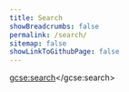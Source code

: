 ```yaml
---
title: Search
showBreadcrumbs: false
permalink: /search/
sitemap: false
showLinkToGithubPage: false
---
```


<script>
  (function() {
    var cx = '012207443753150490891:8ae28vehfbi';
    var gcse = document.createElement('script');
    gcse.type = 'text/javascript';
    gcse.async = true;
    gcse.src = (document.location.protocol == 'https:' ? 'https:' : 'http:') +
        '//cse.google.com/cse.js?cx=' + cx;
    var s = document.getElementsByTagName('script')[0];
    s.parentNode.insertBefore(gcse, s);
  })();
</script>
<gcse:search></gcse:search>

<style type="text/css">

table table {
    background: transparent;
}

table>thead>tr>th, table>thead>tr>td, table>tbody>tr>th, table>tbody>tr>td, table>tfoot>tr>th, table>tfoot>tr>td {
  padding: 0;
  border: none;
}

.gsc-control-cse, .gsc-control-cse .gsc-table-result {
  font-family: "Lato",Helvetica,Arial,sans-serif;
  font-size: 16px;
}

.gsc-result .gs-title {
  height: auto;
}

.gsc-above-wrapper-area {
  border-bottom: none;
}

.gs-result .gs-title, .gs-result .gs-title * {
  text-decoration: none;  
}

.gs-result .gs-title:hover {
  text-decoration: underline;
}

.cse .gsc-control-cse, .gsc-control-cse {
  padding: 0;
}

.gsc-table-result, .gsc-thumbnail-inside, .gsc-url-top {
  padding-left: 0;
  padding-right: 0;
}

.gsc-control-cse, .gsc-control-cse .gsc-table-result {
    margin-bottom: .5em;
}

.gsc-selected-option-container {
  min-width: 85px;
}

.gsc-input-box {
  height: 32px;
}

.gsst_a {
  padding-top: 7px;
}

.gsc-search-box .gsc-input>input:focus,
.gsc-input-box-focus {
  box-shadow: none;
}

.cse .gsc-search-button input.gsc-search-button-v2, input.gsc-search-button-v2 {
  width: 43px;
  height: 31px;
  padding: 9px 15px;
}

</style>

